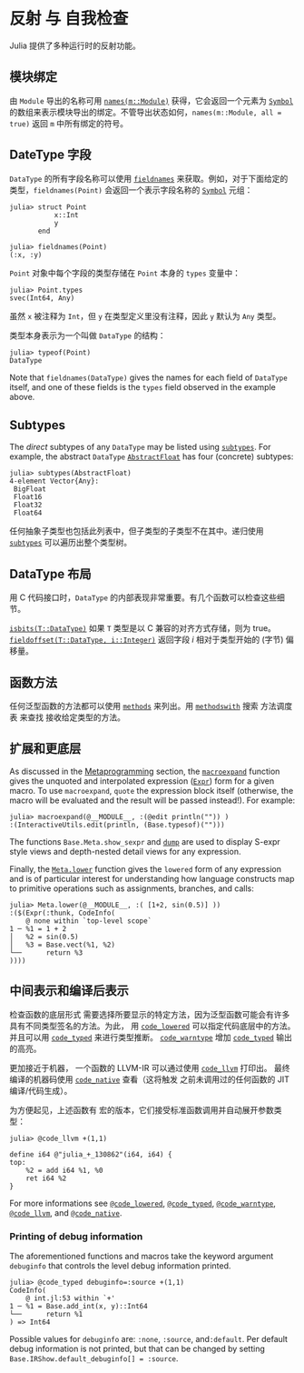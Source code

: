 # 反射 与 自我检查

Julia 提供了多种运行时的反射功能。

## 模块绑定

由 `Module` 导出的名称可用 [`names(m::Module)`](@ref) 获得，它会返回一个元素为 [`Symbol`](@ref) 的数组来表示模块导出的绑定。不管导出状态如何，`names(m::Module, all = true)` 返回 `m` 中所有绑定的符号。

## DateType 字段

`DataType` 的所有字段名称可以使用 [`fieldnames`](@ref) 来获取。例如，对于下面给定的类型，`fieldnames(Point)` 会返回一个表示字段名称的 [`Symbol`](@ref) 元组：

```jldoctest struct_point
julia> struct Point
           x::Int
           y
       end

julia> fieldnames(Point)
(:x, :y)
```

`Point` 对象中每个字段的类型存储在 `Point` 本身的 `types` 变量中：

```jldoctest struct_point
julia> Point.types
svec(Int64, Any)
```

虽然 `x` 被注释为 `Int`，但 `y` 在类型定义里没有注释，因此 `y` 默认为 `Any` 类型。

类型本身表示为一个叫做 `DataType` 的结构：

```jldoctest struct_point
julia> typeof(Point)
DataType
```

Note that `fieldnames(DataType)` gives the names for each field of `DataType` itself, and one
of these fields is the `types` field observed in the example above.

## Subtypes

The *direct* subtypes of any `DataType` may be listed using [`subtypes`](@ref). For example,
the abstract `DataType` [`AbstractFloat`](@ref) has four (concrete) subtypes:

```jldoctest; setup = :(using InteractiveUtils)
julia> subtypes(AbstractFloat)
4-element Vector{Any}:
 BigFloat
 Float16
 Float32
 Float64
```

任何抽象子类型也包括此列表中，但子类型的子类型不在其中。递归使用 [`subtypes`](@ref) 可以遍历出整个类型树。

## DataType 布局

用 C 代码接口时，`DataType` 的内部表现非常重要。有几个函数可以检查这些细节。

 [`isbits(T::DataType)`](@ref) 如果 `T` 类型是以 C 兼容的对齐方式存储，则为 true。  
 [`fieldoffset(T::DataType, i::Integer)`](@ref) 返回字段 *i* 相对于类型开始的 (字节) 偏移量。

## 函数方法

任何泛型函数的方法都可以使用 [`methods`](@ref) 来列出。用 [`methodswith`](@ref) 搜索 方法调度表 来查找 接收给定类型的方法。

## 扩展和更底层

As discussed in the [Metaprogramming](@ref) section, the [`macroexpand`](@ref) function gives
the unquoted and interpolated expression ([`Expr`](@ref)) form for a given macro. To use `macroexpand`,
`quote` the expression block itself (otherwise, the macro will be evaluated and the result will
be passed instead!). For example:

```jldoctest; setup = :(using InteractiveUtils)
julia> macroexpand(@__MODULE__, :(@edit println("")) )
:(InteractiveUtils.edit(println, (Base.typesof)("")))
```

The functions `Base.Meta.show_sexpr` and [`dump`](@ref) are used to display S-expr style views
and depth-nested detail views for any expression.

Finally, the [`Meta.lower`](@ref) function gives the `lowered` form of any expression and is of
particular interest for understanding how language constructs map to primitive operations such
as assignments, branches, and calls:

```jldoctest
julia> Meta.lower(@__MODULE__, :( [1+2, sin(0.5)] ))
:($(Expr(:thunk, CodeInfo(
    @ none within `top-level scope`
1 ─ %1 = 1 + 2
│   %2 = sin(0.5)
│   %3 = Base.vect(%1, %2)
└──      return %3
))))
```

## 中间表示和编译后表示

检查函数的底层形式 需要选择所要显示的特定方法，因为泛型函数可能会有许多具有不同类型签名的方法。为此，
用 [`code_lowered`](@ref) 可以指定代码底层中的方法。
并且可以用  [`code_typed`](@ref) 来进行类型推断。
[`code_warntype`](@ref) 增加 [`code_typed`](@ref) 输出的高亮。

更加接近于机器， 一个函数的 LLVM-IR 可以通过使用 [`code_llvm`](@ref) 打印出。
最终编译的机器码使用 [`code_native`](@ref) 查看（这将触发 之前未调用过的任何函数的 JIT 编译/代码生成）。

为方便起见，上述函数有 宏的版本，它们接受标准函数调用并自动展开参数类型：

```julia-repl
julia> @code_llvm +(1,1)

define i64 @"julia_+_130862"(i64, i64) {
top:
    %2 = add i64 %1, %0
    ret i64 %2
}
```

For more informations see [`@code_lowered`](@ref), [`@code_typed`](@ref), [`@code_warntype`](@ref),
[`@code_llvm`](@ref), and [`@code_native`](@ref).

### Printing of debug information

The aforementioned functions and macros take the keyword argument `debuginfo` that controls the level
debug information printed.

```
julia> @code_typed debuginfo=:source +(1,1)
CodeInfo(
    @ int.jl:53 within `+'
1 ─ %1 = Base.add_int(x, y)::Int64
└──      return %1
) => Int64
```

Possible values for `debuginfo` are: `:none`, `:source`, and`:default`.
Per default debug information is not printed, but that can be changed
by setting `Base.IRShow.default_debuginfo[] = :source`.

